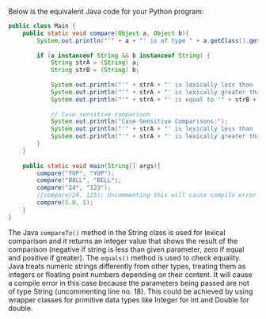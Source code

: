 Below is the equivalent Java code for your Python program:

```Java
public class Main {
    public static void compare(Object a, Object b){
        System.out.println("'" + a + "' is of type " + a.getClass().getName() + " and '" + b + "' is of type " + b.getClass().getName());
        
        if (a instanceof String && b instanceof String) {
            String strA = (String) a;
            String strB = (String) b;
            
            System.out.println("'" + strA + "' is lexically less than '" + strB + "': " + (strA.compareTo(strB) < 0));
            System.out.println("'" + strA + "' is lexically greater than '" + strB + "': " + (strA.compareTo(strB) > 0));
            System.out.println("'" + strA + "' is equal to '" + strB + "': " + (strA.equals(strB)));
            
            // Case sensitive comparison 
            System.out.println("Case Sensitive Comparisons:");
            System.out.println("'" + strA + "' is lexically less than '" + strB + "': " + (strA.compareToIgnoreCase(strB) < 0));
            System.out.println("'" + strA + "' is lexically greater than '" + strB + "': " + (strA.compareToIgnoreCase(strB) > 0));
        } 
    }
    
    public static void main(String[] args){
        compare("YUP", "YUP");
        compare("BALL", "BELL");
        compare("24", "123");
        //compare(24, 123); Uncommenting this will cause compile error
        compare(5.0, 5);
    }
}
```
The Java `compareTo()` method in the String class is used for lexical comparison and it returns an integer value that shows the result of the comparison (negative if string is less than given parameter, zero if equal and positive if greater). The `equals()` method is used to check equality. 
Java treats numeric strings differently from other types, treating them as integers or floating point numbers depending on their content. It will cause a compile error in this case because the parameters being passed are not of type String (uncommenting line no. 18). This could be achieved by using wrapper classes for primitive data types like Integer for int and Double for double.

